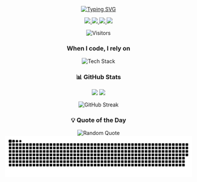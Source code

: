 <div align="center">
  
  [![Typing SVG](https://readme-typing-svg.demolab.com?font=Fira+Code&weight=600&size=26&duration=3000&pause=1000&color=38F7D6&width=550&lines=Welcome+Hero!+👋;I'm+Tripal+Bayalkoti;Full-Stack+Developer;From+DHI,+Nepal)](https://git.io/typing-svg)
 
  <p>
    <a href="https://linkedin.com/in/tripal-bayalkoti-52b582338/">
      <img src="https://img.shields.io/badge/-LinkedIn-0077B5?style=for-the-badge&logo=linkedin&logoColor=white">
    </a>
    <a href="https://Instagram.com/tripal_ezyy69">
      <img src="https://img.shields.io/badge/-Instagram-1DA1F2?style=for-the-badge&logo=twitter&logoColor=white">
    </a>
    <a href="mailto:Syncrobyte7@gmail.com">
      <img src="https://img.shields.io/badge/-Email-D14836?style=for-the-badge&logo=gmail&logoColor=white">
    </a>
    <a href="https://syncropal.github.io/Tripalstack/">
      <img src="https://img.shields.io/badge/-Portfolio-FF7139?style=for-the-badge&logo=vercel&logoColor=white">
    </a>
  </p>

  <img src="https://visitor-badge.laobi.icu/badge?page_id=syncropal.syncropal" alt="Visitors">

  <h3>When I code, I rely on</h3>
  <img src="https://skillicons.dev/icons?i=js,react,nodejs,py,java,aws,figma,tailwind&perline=6" alt="Tech Stack" />

  <h3>📊 GitHub Stats</h3>
  <img height="165em" src="https://github-readme-stats.vercel.app/api?username=syncropal&show_icons=true&theme=radical&count_private=true&include_all_commits=true" />
  <img height="165em" src="https://github-readme-stats.vercel.app/api/top-langs/?username=syncropal&layout=compact&theme=radical&langs_count=8" />

  <img src="https://streak-stats.demolab.com?user=syncropal&theme=radical&date_format=j%20M%5B%20Y%5D" alt="GitHub Streak" /> <br>
  
  <h3>💡 Quote of the Day</h3>
  <img src="https://quotes-github-readme.vercel.app/api?type=horizontal&theme=radical" alt="Random Quote">
  
  <br clear="both">
  <img src="https://raw.githubusercontent.com/frgnc-subash/frgnc-subash/output/snake.svg" alt="Snake animation eating my contributions" />
